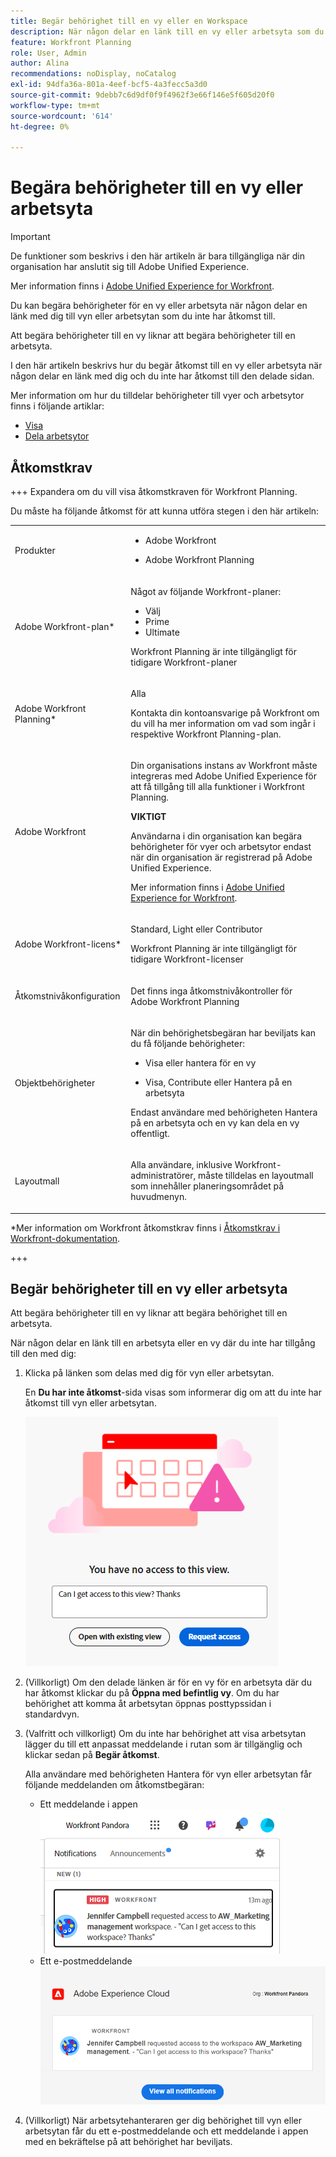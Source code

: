 ```yaml
---
title: Begär behörighet till en vy eller en Workspace
description: När någon delar en länk till en vy eller arbetsyta som du inte har åtkomst till, kan du begära behörighet för att kunna öppna den. I den här artikeln förklaras stegen för att begära åtkomst till en vy eller arbetsyta när du stöter på en delad länk som du inte kan öppna.
feature: Workfront Planning
role: User, Admin
author: Alina
recommendations: noDisplay, noCatalog
exl-id: 94dfa36a-801a-4eef-bcf5-4a3fecc5a3d0
source-git-commit: 9debb7c6d9df0f9f4962f3e66f146e5f605d20f0
workflow-type: tm+mt
source-wordcount: '614'
ht-degree: 0%

---
```


# Begära behörigheter till en vy eller arbetsyta

>[!IMPORTANT]
>
>De funktioner som beskrivs i den här artikeln är bara tillgängliga när din organisation har anslutit sig till Adobe Unified Experience.
>
>Mer information finns i [Adobe Unified Experience for Workfront](/help/quicksilver/workfront-basics/navigate-workfront/workfront-navigation/adobe-unified-experience.md).


Du kan begära behörigheter för en vy eller arbetsyta när någon delar en länk med dig till vyn eller arbetsytan som du inte har åtkomst till.

Att begära behörigheter till en vy liknar att begära behörigheter till en arbetsyta.

I den här artikeln beskrivs hur du begär åtkomst till en vy eller arbetsyta när någon delar en länk med dig och du inte har åtkomst till den delade sidan.

Mer information om hur du tilldelar behörigheter till vyer och arbetsytor finns i följande artiklar:

* [Visa](/help/quicksilver/planning/access/share-views.md)
* [Dela arbetsytor](/help/quicksilver/planning/access/share-workspaces.md)


## Åtkomstkrav

+++ Expandera om du vill visa åtkomstkraven för Workfront Planning.

Du måste ha följande åtkomst för att kunna utföra stegen i den här artikeln:

<table style="table-layout:auto"> 
<col> 
</col> 
<col> 
</col> 
<tbody> 
    <tr> 
<tr> 
<td> 
   <p> Produkter</p> </td> 
   <td> 
   <ul><li><p> Adobe Workfront</p></li> 
   <li><p> Adobe Workfront Planning<p></li></ul></td> 
  </tr>   
<tr> 
   <td role="rowheader"><p>Adobe Workfront-plan*</p></td> 
   <td> 
<p>Något av följande Workfront-planer:</p> 
<ul><li>Välj</li> 
<li>Prime</li> 
<li>Ultimate</li></ul> 
<p>Workfront Planning är inte tillgängligt för tidigare Workfront-planer</p> 
   </td> 
<tr> 
   <td role="rowheader"><p>Adobe Workfront Planning*</p></td> 
   <td> 
<p>Alla </p> 
<p>Kontakta din kontoansvarige på Workfront om du vill ha mer information om vad som ingår i respektive Workfront Planning-plan. </p> 
   </td> 
 <tr> 
   <td role="rowheader"><p>Adobe Workfront</p></td> 
   <td> 
<p>Din organisations instans av Workfront måste integreras med Adobe Unified Experience för att få tillgång till alla funktioner i Workfront Planning.</p> 
<p><b>VIKTIGT</b></p>
<p>Användarna i din organisation kan begära behörigheter för vyer och arbetsytor endast när din organisation är registrerad på Adobe Unified Experience. </p>
<p>Mer information finns i <a href="/help/quicksilver/workfront-basics/navigate-workfront/workfront-navigation/adobe-unified-experience.md">Adobe Unified Experience for Workfront</a>. </p> 
   </td> 
   </tr> 
  </tr> 
  <tr> 
   <td role="rowheader"><p>Adobe Workfront-licens*</p></td> 
   <td><p> Standard, Light eller Contributor</p>
   <p>Workfront Planning är inte tillgängligt för tidigare Workfront-licenser</p> 
  </td> 
  </tr> 
  <tr> 
   <td role="rowheader"><p>Åtkomstnivåkonfiguration</p></td> 
   <td> <p>Det finns inga åtkomstnivåkontroller för Adobe Workfront Planning</p>   
</td> 
  </tr> 
<tr> 
   <td role="rowheader"><p>Objektbehörigheter</p></td> 
   <td>  <p>När din behörighetsbegäran har beviljats kan du få följande behörigheter:</p>
   <ul><li><p>Visa eller hantera för en vy</p></li>
   <li><p>Visa, Contribute eller Hantera på en arbetsyta</p></li></ul>  
   <p>Endast användare med behörigheten Hantera på en arbetsyta och en vy kan dela en vy offentligt.</p></td> 
  </tr> 
<tr> 
   <td role="rowheader"><p>Layoutmall</p></td> 
   <td> <p>Alla användare, inklusive Workfront-administratörer, måste tilldelas en layoutmall som innehåller planeringsområdet på huvudmenyn. </p> </td> 
  </tr> 
</tbody> 
</table>

*Mer information om Workfront åtkomstkrav finns i [Åtkomstkrav i Workfront-dokumentation](/help/quicksilver/administration-and-setup/add-users/access-levels-and-object-permissions/access-level-requirements-in-documentation.md).

+++

## Begär behörigheter till en vy eller arbetsyta

Att begära behörigheter till en vy liknar att begära behörighet till en arbetsyta.

När någon delar en länk till en arbetsyta eller en vy där du inte har tillgång till den med dig:

1. Klicka på länken som delas med dig för vyn eller arbetsytan.

   En **Du har inte åtkomst**-sida visas som informerar dig om att du inte har åtkomst till vyn eller arbetsytan.

   ![](assets/request-access-to-view.png)

1. (Villkorligt) Om den delade länken är för en vy för en arbetsyta där du har åtkomst klickar du på **Öppna med befintlig vy**. Om du har behörighet att komma åt arbetsytan öppnas posttypssidan i standardvyn.

1. (Valfritt och villkorligt) Om du inte har behörighet att visa arbetsytan lägger du till ett anpassat meddelande i rutan som är tillgänglig och klickar sedan på **Begär åtkomst**.

   Alla användare med behörigheten Hantera för vyn eller arbetsytan får följande meddelanden om åtkomstbegäran:
   * Ett meddelande i appen
     ![](assets/in-app-notification-for-access-request.png)
   * Ett e-postmeddelande
     ![](assets/email-notification-for-access-request.png)

1. (Villkorligt) När arbetsytehanteraren ger dig behörighet till vyn eller arbetsytan får du ett e-postmeddelande och ett meddelande i appen med en bekräftelse på att behörighet har beviljats. <!--check this - I was not able to test this, but Isk confirmed.-->
